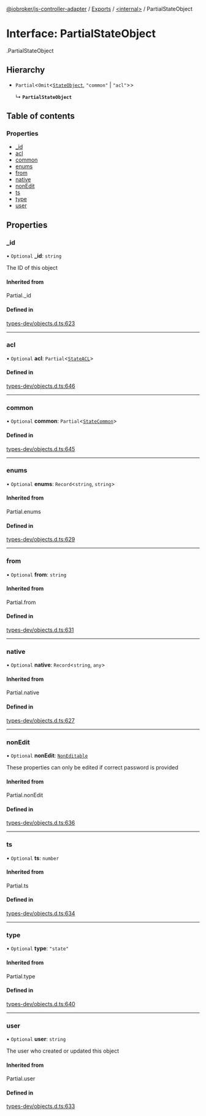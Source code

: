[@iobroker/js-controller-adapter](../README.md) / [Exports](../modules.md) / [<internal\>](../modules/internal_.md) / PartialStateObject

# Interface: PartialStateObject

[<internal>](../modules/internal_.md).PartialStateObject

## Hierarchy

- `Partial`<`Omit`<[`StateObject`](internal_.StateObject.md), ``"common"`` \| ``"acl"``\>\>

  ↳ **`PartialStateObject`**

## Table of contents

### Properties

- [\_id](internal_.PartialStateObject.md#_id)
- [acl](internal_.PartialStateObject.md#acl)
- [common](internal_.PartialStateObject.md#common)
- [enums](internal_.PartialStateObject.md#enums)
- [from](internal_.PartialStateObject.md#from)
- [native](internal_.PartialStateObject.md#native)
- [nonEdit](internal_.PartialStateObject.md#nonedit)
- [ts](internal_.PartialStateObject.md#ts)
- [type](internal_.PartialStateObject.md#type)
- [user](internal_.PartialStateObject.md#user)

## Properties

### \_id

• `Optional` **\_id**: `string`

The ID of this object

#### Inherited from

Partial.\_id

#### Defined in

[types-dev/objects.d.ts:623](https://github.com/ioBroker/ioBroker.js-controller/blob/25f18577/packages/types-dev/objects.d.ts#L623)

___

### acl

• `Optional` **acl**: `Partial`<[`StateACL`](internal_.StateACL.md)\>

#### Defined in

[types-dev/objects.d.ts:646](https://github.com/ioBroker/ioBroker.js-controller/blob/25f18577/packages/types-dev/objects.d.ts#L646)

___

### common

• `Optional` **common**: `Partial`<[`StateCommon`](internal_.StateCommon.md)\>

#### Defined in

[types-dev/objects.d.ts:645](https://github.com/ioBroker/ioBroker.js-controller/blob/25f18577/packages/types-dev/objects.d.ts#L645)

___

### enums

• `Optional` **enums**: `Record`<`string`, `string`\>

#### Inherited from

Partial.enums

#### Defined in

[types-dev/objects.d.ts:629](https://github.com/ioBroker/ioBroker.js-controller/blob/25f18577/packages/types-dev/objects.d.ts#L629)

___

### from

• `Optional` **from**: `string`

#### Inherited from

Partial.from

#### Defined in

[types-dev/objects.d.ts:631](https://github.com/ioBroker/ioBroker.js-controller/blob/25f18577/packages/types-dev/objects.d.ts#L631)

___

### native

• `Optional` **native**: `Record`<`string`, `any`\>

#### Inherited from

Partial.native

#### Defined in

[types-dev/objects.d.ts:627](https://github.com/ioBroker/ioBroker.js-controller/blob/25f18577/packages/types-dev/objects.d.ts#L627)

___

### nonEdit

• `Optional` **nonEdit**: [`NonEditable`](internal_.NonEditable.md)

These properties can only be edited if correct password is provided

#### Inherited from

Partial.nonEdit

#### Defined in

[types-dev/objects.d.ts:636](https://github.com/ioBroker/ioBroker.js-controller/blob/25f18577/packages/types-dev/objects.d.ts#L636)

___

### ts

• `Optional` **ts**: `number`

#### Inherited from

Partial.ts

#### Defined in

[types-dev/objects.d.ts:634](https://github.com/ioBroker/ioBroker.js-controller/blob/25f18577/packages/types-dev/objects.d.ts#L634)

___

### type

• `Optional` **type**: ``"state"``

#### Inherited from

Partial.type

#### Defined in

[types-dev/objects.d.ts:640](https://github.com/ioBroker/ioBroker.js-controller/blob/25f18577/packages/types-dev/objects.d.ts#L640)

___

### user

• `Optional` **user**: `string`

The user who created or updated this object

#### Inherited from

Partial.user

#### Defined in

[types-dev/objects.d.ts:633](https://github.com/ioBroker/ioBroker.js-controller/blob/25f18577/packages/types-dev/objects.d.ts#L633)
